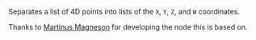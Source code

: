 Separates a list of 4D points into lists of the `X`, `Y`, `Z`, and `W` coordinates.

Thanks to [Martinus Magneson](https://community.vuo.org/u/MartinusMagneson) for developing the node this is based on.
